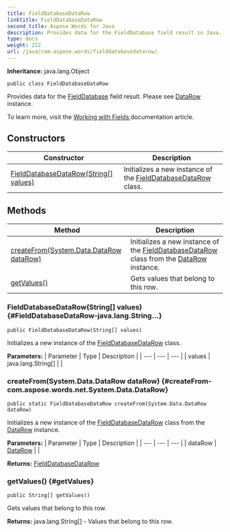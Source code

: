 ```yaml
---
title: FieldDatabaseDataRow
linktitle: FieldDatabaseDataRow
second_title: Aspose.Words for Java
description: Provides data for the FieldDatabase field result in Java.
type: docs
weight: 212
url: /java/com.aspose.words/fielddatabasedatarow/
---
```


**Inheritance:**
java.lang.Object
```
public class FieldDatabaseDataRow
```

Provides data for the [FieldDatabase](../../com.aspose.words/fielddatabase/) field result. Please see [DataRow](../../com.aspose.words.net.system.data/datarow/) instance.

To learn more, visit the [ Working with Fields ][Working with Fields] documentation article.


[Working with Fields]: https://docs.aspose.com/words/java/working-with-fields/
## Constructors

| Constructor | Description |
| --- | --- |
| [FieldDatabaseDataRow(String[] values)](#FieldDatabaseDataRow-java.lang.String...) | Initializes a new instance of the [FieldDatabaseDataRow](../../com.aspose.words/fielddatabasedatarow/) class. |
## Methods

| Method | Description |
| --- | --- |
| [createFrom(System.Data.DataRow dataRow)](#createFrom-com.aspose.words.net.System.Data.DataRow) | Initializes a new instance of the [FieldDatabaseDataRow](../../com.aspose.words/fielddatabasedatarow/) class from the [DataRow](../../com.aspose.words.net.system.data/datarow/) instance. |
| [getValues()](#getValues) | Gets values that belong to this row. |
### FieldDatabaseDataRow(String[] values) {#FieldDatabaseDataRow-java.lang.String...}
```
public FieldDatabaseDataRow(String[] values)
```


Initializes a new instance of the [FieldDatabaseDataRow](../../com.aspose.words/fielddatabasedatarow/) class.

**Parameters:**
| Parameter | Type | Description |
| --- | --- | --- |
| values | java.lang.String[] |  |

### createFrom(System.Data.DataRow dataRow) {#createFrom-com.aspose.words.net.System.Data.DataRow}
```
public static FieldDatabaseDataRow createFrom(System.Data.DataRow dataRow)
```


Initializes a new instance of the [FieldDatabaseDataRow](../../com.aspose.words/fielddatabasedatarow/) class from the [DataRow](../../com.aspose.words.net.system.data/datarow/) instance.

**Parameters:**
| Parameter | Type | Description |
| --- | --- | --- |
| dataRow | [DataRow](../../com.aspose.words.net.system.data/datarow/) |  |

**Returns:**
[FieldDatabaseDataRow](../../com.aspose.words/fielddatabasedatarow/)
### getValues() {#getValues}
```
public String[] getValues()
```


Gets values that belong to this row.

**Returns:**
java.lang.String[] - Values that belong to this row.
